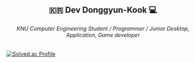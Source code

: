 <h2 align="center">🇰🇷 Dev Donggyun-Kook 💻</h2>

<h6 align="center">KNU Computer Engineering Student / Programmer / Junior Desktop, Application, Game developer</h6>


[![Solved.ac Profile](http://mazassumnida.wtf/api/v2/generate_badge?boj=kookjd7759)](https://solved.ac/kookjd7759/)

